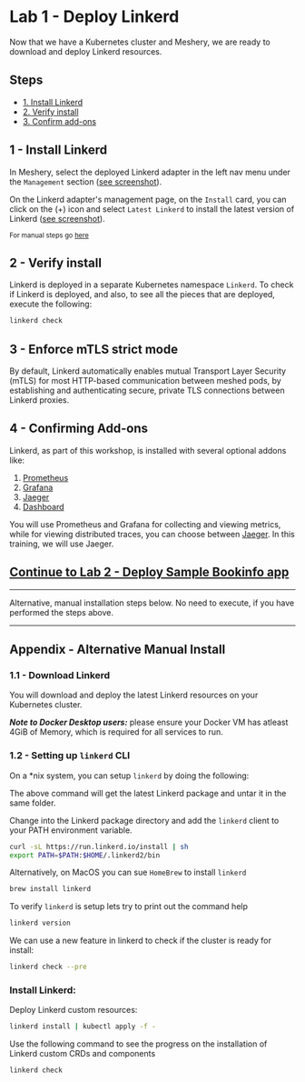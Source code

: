 # Lab 1 - Deploy Linkerd

Now that we have a Kubernetes cluster and Meshery, we are ready to download and deploy Linkerd resources.

## Steps

- [1. Install Linkerd](#1)
- [2. Verify install](#2)
- [3. Confirm add-ons](#3)

## <a name="1"></a> 1 - Install Linkerd

In Meshery, select the deployed Linkerd adapter in the left nav menu under the `Management` section ([see screenshot](img/linkerd.png)).

On the Linkerd adapter's management page, on the `Install` card, you can click on the (+) icon and select `Latest Linkerd` to install the latest version of Linkerd ([see screenshot](img/linkerd.png)).

<small>For manual steps go [here](#appendix)</small>

## <a name="2"></a> 2 - Verify install

Linkerd is deployed in a separate Kubernetes namespace `Linkerd`. To check if Linkerd is deployed, and also, to see all the pieces that are deployed, execute the following:

```sh
linkerd check
```

## <a name="3"></a> 3 - Enforce mTLS strict mode

By default, Linkerd automatically enables mutual Transport Layer Security (mTLS) for most HTTP-based communication between meshed pods, by establishing and authenticating secure, private TLS connections between Linkerd proxies.

## <a name="4"></a> 4 - Confirming Add-ons

Linkerd, as part of this workshop, is installed with several optional addons like:

1. [Prometheus](https://prometheus.io/)
2. [Grafana](https://grafana.com/)
3. [Jaeger](https://www.jaegertracing.io/)
4. [Dashboard](https://linkerd.io/2/reference/architecture/#dashboard)

You will use Prometheus and Grafana for collecting and viewing metrics, while for viewing distributed traces, you can choose between [Jaeger](https://www.jaegertracing.io/). In this training, we will use Jaeger.

## [Continue to Lab 2 - Deploy Sample Bookinfo app](../lab-2/README.md)

<hr />
Alternative, manual installation steps below. No need to execute, if you have performed the steps above.
<hr />

## <a name="appendix"></a> Appendix - Alternative Manual Install

### <a name="1.1"></a> 1.1 - Download Linkerd

You will download and deploy the latest Linkerd resources on your Kubernetes cluster.

**_Note to Docker Desktop users:_** please ensure your Docker VM has atleast 4GiB of Memory, which is required for all services to run.

### <a name="1.2"></a> 1.2 - Setting up `linkerd` CLI

On a \*nix system, you can setup `linkerd` by doing the following:

The above command will get the latest Linkerd package and untar it in the same folder.

Change into the Linkerd package directory and add the `linkerd` client to your PATH environment variable.

```sh
curl -sL https://run.linkerd.io/install | sh
export PATH=$PATH:$HOME/.linkerd2/bin
```

Alternatively, on MacOS you can sue `HomeBrew` to install `linkerd`

```sh
brew install linkerd
```

To verify `linkerd` is setup lets try to print out the command help

```sh
linkerd version
```

We can use a new feature in linkerd to check if the cluster is ready for install:

```sh
linkerd check --pre
```

### Install Linkerd:

Deploy Linkerd custom resources:

```sh
linkerd install | kubectl apply -f -
```

Use the following command to see the progress on the installation of Linkerd custom CRDs and components

```sh
linkerd check
```
